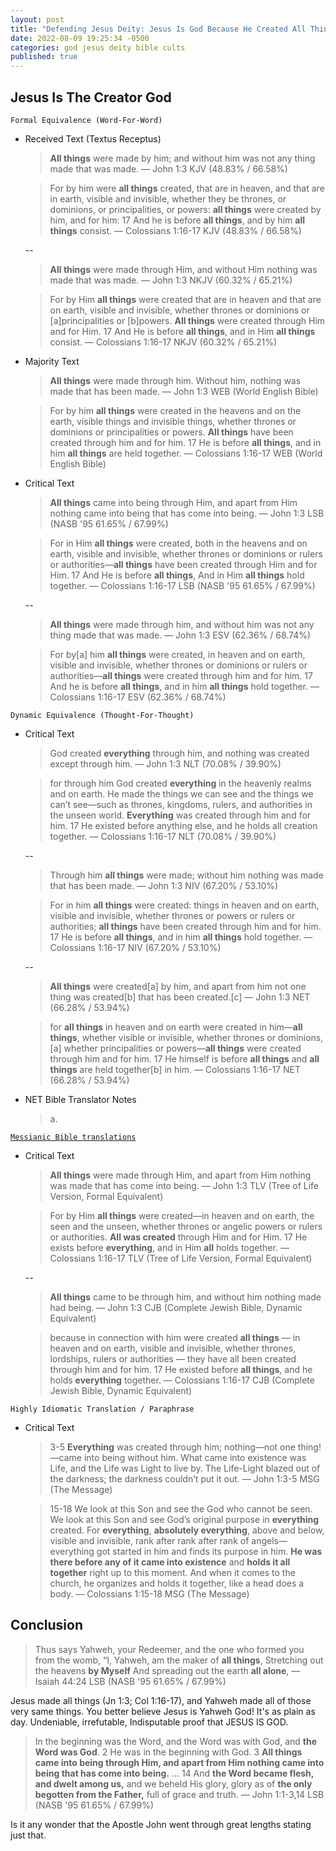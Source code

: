 ```yaml
---
layout: post
title: "Defending Jesus Deity: Jesus Is God Because He Created All Things! ✝️"
date: 2022-08-09 19:25:34 -0500
categories: god jesus deity bible cults
published: true
---
```


## Jesus Is The Creator God

`Formal Equivalence (Word-For-Word)`
- Received Text (Textus Receptus)

    > **All things** were made by him; and without him was not any thing made that was made. &mdash; John 1:3 KJV (48.83% / 66.58%)

    > For by him were **all things** created, that are in heaven, and that are in earth, visible and invisible, whether they be thrones, or dominions, or principalities, or powers: **all things** were created by him, and for him: 17 And he is before **all things**, and by him **all things** consist. &mdash; Colossians 1:16-17 KJV (48.83% / 66.58%)

	--

    > **All things** were made through Him, and without Him nothing was made that was made. &mdash; John 1:3 NKJV (60.32% / 65.21%)

    > For by Him **all things** were created that are in heaven and that are on earth, visible and invisible, whether thrones or dominions or [a]principalities or [b]powers. **All things** were created through Him and for Him. 17 And He is before **all things**, and in Him **all things** consist. &mdash; Colossians 1:16-17 NKJV (60.32% / 65.21%)

- Majority Text

    > **All things** were made through him. Without him, nothing was made that has been made. &mdash; John 1:3 WEB (World English Bible)

    > For by him **all things** were created in the heavens and on the earth, visible things and invisible things, whether thrones or dominions or principalities or powers. **All things** have been created through him and for him. 17 He is before **all things**, and in him **all things** are held together. &mdash; Colossians 1:16-17 WEB (World English Bible)

- Critical Text

	> **All things** came into being through Him, and apart from Him nothing came into being that has come into being. &mdash; John 1:3 LSB (NASB '95 61.65% / 67.99%)

    > For in Him **all things** were created, both in the heavens and on earth, visible and invisible, whether thrones or dominions or rulers or authorities⁠—**all things** have been created through Him and for Him. 17 And He is before **all things**, And in Him **all things** hold together. &mdash; Colossians 1:16-17 LSB (NASB '95 61.65% / 67.99%)

	--

    > **All things** were made through him, and without him was not any thing made that was made. &mdash; John 1:3 ESV (62.36% / 68.74%)

    > For by[a] him **all things** were created, in heaven and on earth, visible and invisible, whether thrones or dominions or rulers or authorities—**all things** were created through him and for him. 17 And he is before **all things**, and in him **all things** hold together. &mdash; Colossians 1:16-17 ESV (62.36% / 68.74%)

`Dynamic Equivalence (Thought-For-Thought)`
- Critical Text

    > God created **everything** through him, and nothing was created except through him. &mdash; John 1:3 NLT (70.08% / 39.90%)

    > for through him God created **everything** in the heavenly realms and on earth. He made the things we can see and the things we can’t see—such as thrones, kingdoms, rulers, and authorities in the unseen world. **Everything** was created through him and for him. 17 He existed before anything else, and he holds all creation together. &mdash; Colossians 1:16-17 NLT (70.08% / 39.90%)

	--

    > Through him **all things** were made; without him nothing was made that has been made. &mdash; John 1:3 NIV (67.20% / 53.10%)

    > For in him **all things** were created: things in heaven and on earth, visible and invisible, whether thrones or powers or rulers or authorities; **all things** have been created through him and for him. 17 He is before **all things**, and in him **all things** hold together. &mdash; Colossians 1:16-17 NIV (67.20% / 53.10%)

	--

    > **All things** were created[a] by him, and apart from him not one thing was created[b] that has been created.[c] &mdash; John 1:3 NET (66.28% / 53.94%)

    > for **all things** in heaven and on earth were created in him—**all things**, whether visible or invisible, whether thrones or dominions,[a] whether principalities or powers—**all things** were created through him and for him. 17 He himself is before **all things** and **all things** are held together[b] in him. &mdash; Colossians 1:16-17 NET (66.28% / 53.94%)

- NET Bible Translator Notes
    
    > a.

[`Messianic Bible translations`](https://en.wikipedia.org/wiki/Messianic_Bible_translations)
- Critical Text
    > **All things** were made through Him, and apart from Him nothing was made that has come into being. &mdash; John 1:3 TLV (Tree of Life Version, Formal Equivalent)

    > For by Him **all things** were created—in heaven and on earth, the seen and the unseen, whether thrones or angelic powers or rulers or authorities. **All was created** through Him and for Him. 17 He exists before **everything**, and in Him **all** holds together. &mdash; Colossians 1:16-17 TLV (Tree of Life Version, Formal Equivalent)

	--

    > **All things** came to be through him, and without him nothing made had being. &mdash; John 1:3 CJB (Complete Jewish Bible, Dynamic Equivalent)

    > because in connection with him were created **all things** — in heaven and on earth, visible and invisible, whether thrones, lordships, rulers or authorities — they have all been created through him and for him. 17 He existed before **all things**, and he holds **everything** together. &mdash; Colossians 1:16-17 CJB (Complete Jewish Bible, Dynamic Equivalent)

`Highly Idiomatic Translation / Paraphrase`
- Critical Text
    > 3-5 **Everything** was created through him; nothing—not one thing!—came into being without him. What came into existence was Life, and the Life was Light to live by. The Life-Light blazed out of the darkness;
    the darkness couldn’t put it out. &mdash; John 1:3-5 MSG (The Message)

    > 15-18 We look at this Son and see the God who cannot be seen. We look at this Son and see God’s original purpose in **everything** created. For **everything**, **absolutely everything**, above and below, visible and invisible, rank after rank after rank of angels—everything got started in him and finds its purpose in him. **He was there before any of it came into existence** and **holds it all together** right up to this moment. And when it comes to the church, he organizes and holds it together, like a head does a body. &mdash; Colossians 1:15-18 MSG (The Message)

## Conclusion

> Thus says Yahweh, your Redeemer, and the one who formed you from the womb,
“I, Yahweh, am the maker of **all things**, Stretching out the heavens **by Myself** And spreading out the earth **all alone**, &mdash; Isaiah 44:24 LSB (NASB '95 61.65% / 67.99%)

Jesus made all things (Jn 1:3; Col 1:16-17), and Yahweh made all of those very same things. You better believe Jesus is Yahweh God! It's as plain as day. Undeniable, irrefutable, Indisputable proof that JESUS IS GOD.

> In the beginning was the Word, and the Word was with God, and **the Word was God**. 2 He was in the beginning with God. 3 **All things came into being through Him, and apart from Him nothing came into being that has come into being.** ... 14 And **the Word became flesh, and dwelt among us,** and we beheld His glory, glory as of **the only begotten from the Father,** full of grace and truth. &mdash; John 1:1-3,14 LSB (NASB '95 61.65% / 67.99%)

Is it any wonder that the Apostle John went through great lengths stating just that. 


<script>
	var refTagger = {
		settings: {
			bibleVersion: 'ESV'
		}
	}; 

	(function(d, t) {
		var n=d.querySelector('[nonce]');
		refTagger.settings.nonce = n && (n.nonce||n.getAttribute('nonce'));
		var g = d.createElement(t), s = d.getElementsByTagName(t)[0];
		g.src = 'https://api.reftagger.com/v2/RefTagger.js';
		g.nonce = refTagger.settings.nonce;
		s.parentNode.insertBefore(g, s);
	}(document, 'script'));
</script>